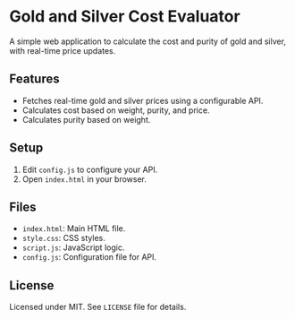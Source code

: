# Gold and Silver Cost Evaluator

A simple web application to calculate the cost and purity of gold and silver, with real-time price updates.

## Features
- Fetches real-time gold and silver prices using a configurable API.
- Calculates cost based on weight, purity, and price.
- Calculates purity based on weight.

## Setup
1. Edit `config.js` to configure your API.
2. Open `index.html` in your browser.

## Files
- `index.html`: Main HTML file.
- `style.css`: CSS styles.
- `script.js`: JavaScript logic.
- `config.js`: Configuration file for API.

## License
Licensed under MIT. See `LICENSE` file for details.
